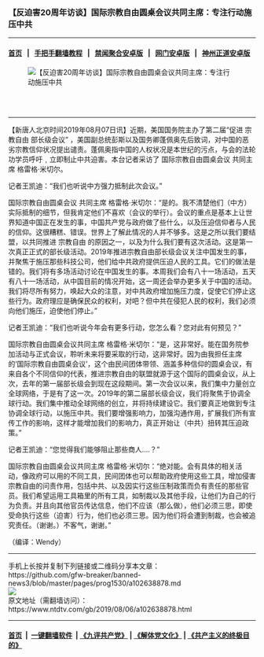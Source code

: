 ### 【反迫害20周年访谈】国际宗教自由圆桌会议共同主席：专注行动施压中共
------------------------

#### [首页](https://github.com/gfw-breaker/banned-news3/blob/master/README.md) &nbsp;&nbsp;|&nbsp;&nbsp; [手把手翻墙教程](https://github.com/gfw-breaker/guides/wiki) &nbsp;&nbsp;|&nbsp;&nbsp; [禁闻聚合安卓版](https://github.com/gfw-breaker/bn-android) &nbsp;&nbsp;|&nbsp;&nbsp; [网门安卓版](https://github.com/oGate2/oGate) &nbsp;&nbsp;|&nbsp;&nbsp; [神州正道安卓版](https://github.com/SzzdOgate/update) 



<div><div class="featured_image">
 <ok href="https://i.ntdtv.com/assets/uploads/2019/08/Screen-Shot-2019-08-06-at-12.25.33-PM.png" target="_blank">
  <figure>
   <img alt="【反迫害20周年访谈】国际宗教自由圆桌会议共同主席：专注行动施压中共" src="https://i.ntdtv.com/assets/uploads/2019/08/Screen-Shot-2019-08-06-at-12.25.33-PM-800x450.png"/>
  </figure><br/><br/>
 </ok>
</div>
</div><hr/><div><div class="post_content" itemprop="articleBody">
 <p>
  【新唐人北京时间2019年08月07日讯】近期，美国国务院主办了第二届“促进
  <ok href="https://www.ntdtv.com/gb/宗教自由.htm">
   宗教自由
  </ok>
  部长级会议” ，美国副总统彭斯以及国务卿蓬佩奥先后致词，对中国的恶劣宗教信仰状况提出谴责。蓬佩奥指中国的人权状况是本世纪的污点，与会的法轮功学员呼吁﹐立即制止中共迫害。本台记者采访了
  <ok href="https://www.ntdtv.com/gb/国际宗教自由圆桌会议.htm">
   国际宗教自由圆桌会议
  </ok>
  共同主席 格雷格‧米切尔。
 </p>
 <div class="video_fit_container">
 </div>
 <p>
  记者王凯迪：“我们也听说中方强力抵制此次会议。”
 </p>
 <p>
  <ok href="https://www.ntdtv.com/gb/国际宗教自由圆桌会议.htm">
   国际宗教自由圆桌会议
  </ok>
  共同主席 格雷格‧米切尔：“是的。我不清楚他们（中方）实际抵制的细节，但我肯定他们不喜欢（会议的举行）。会议的重点是基本上让世界知道中国正在发生的事，中国共产党与政府做了些什么，以及压迫信仰者与人民的信仰。这很糟糕、错误。世界上了解此情况的人并不够多。这是之所以我们要结盟，以共同推进
  <ok href="https://www.ntdtv.com/gb/宗教自由.htm">
   宗教自由
  </ok>
  的原因之一，以及为什么我们要有这次活动。这是第一次真正正式的部长级活动。2019年推进宗教自由部长级会议关注中国发生的事，并聚焦于施压那些科技公司，他们给中共政府提供压迫人民的工具。它们的做法是错的。我们将有多场活动讨论在中国发生的事。本周我们会有八十一场活动，五天有八十一场活动，从中国目前的情况开始，这一周还会举办更多关于中国的活动。我们将尽所有努力，唤起大众的注意，对中共政府增加施压力度，促使它们停止这些行为。政府理应是确保民众的权利，对吧？但中共在侵犯人民的权利，我们必须向他们施压，迫使他们停止。”
 </p>
 <p>
  记者王凯迪：“我们也听说今年会有更多行动，您怎么看？您对此有何预见？”
 </p>
 <p>
  国际宗教自由圆桌会议共同主席 格雷格‧米切尔：“是，这非常好。能在国务院参加活动与正式会议，聆听未来将要采取的行动，这非常好。因为由我担任主席的‘国际宗教自由圆桌会议’，这个由民间团体带领、涵盖多种信仰的圆桌会议，有来自各个不同信仰的代表，推进宗教自由的联盟就源于这个国际的圆桌会议，从上次，去年的第一届部长级会到现在这段期间。第一次会议以来，我们集中力量创立全球网络，于是有了这一次。2019年的第二届部长级会议，我们将聚焦于协调全球行动。我们集中推动全球网络的创立，并将持续建设它。我们要真正地做到专注协调全球行动，以施压中共。我们要增强影响力，加强沟通作用，扩展我们所有宣传工作的影响，这样才能增加我们的影响力，真正开始让（中共）扭转其压迫政策。”
 </p>
 <p>
  记者王凯迪：“您觉得我们能够阻止那些商人….？”
 </p>
 <p>
  国际宗教自由圆桌会议共同主席 格雷格‧米切尔：“绝对能。会有具体的相关活动，像政府可以用的不同工具，民间团体也可以帮助政府使用这些工具，增加侵害宗教自由的问责作用，包括中共、以及因实行这些压制政策而负有责任的那些官员。我们希望运用工具箱里的所有工具，如制裁以及其他手段，让他们为自己的行为负责。并且向其他官员传达信息，他们不应该（那么做），他们必须三思，即使受命执行这些（迫害）行为，他们也必须三思。因为他们将会遭到制裁，也会被追究责任。（谢谢。）不客气，谢谢。”
 </p>
 <p>
  （编译：Wendy）
 </p>
 <div class="single_ad">
 </div>
</div>
</div>
<hr/>
手机上长按并复制下列链接或二维码分享本文章：<br/>
https://github.com/gfw-breaker/banned-news3/blob/master/pages/prog1530/a102638878.md <br/>
<a href='https://github.com/gfw-breaker/banned-news3/blob/master/pages/prog1530/a102638878.md'><img src='https://github.com/gfw-breaker/banned-news3/blob/master/pages/prog1530/a102638878.md.png'/></a> <br/>
原文地址（需翻墙访问）：https://www.ntdtv.com/gb/2019/08/06/a102638878.html


------------------------
#### [首页](https://github.com/gfw-breaker/banned-news3/blob/master/README.md) &nbsp;|&nbsp; [一键翻墙软件](https://github.com/gfw-breaker/nogfw/blob/master/README.md) &nbsp;| [《九评共产党》](https://github.com/gfw-breaker/9ping.md/blob/master/README.md#九评之一评共产党是什么) | [《解体党文化》](https://github.com/gfw-breaker/jtdwh.md/blob/master/README.md) | [《共产主义的终极目的》](https://github.com/gfw-breaker/gczydzjmd.md/blob/master/README.md)


<img src='http://gfw-breaker.win/banned-news3/pages/prog1530/a102638878.md' width='0px' height='0px'/>